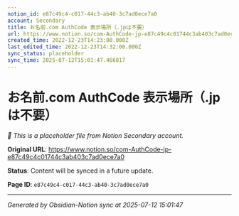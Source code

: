 ```yaml
---
notion_id: e87c49c4-c017-44c3-ab40-3c7ad0ece7a0
account: Secondary
title: お名前.com AuthCode 表示場所（.jpは不要）
url: https://www.notion.so/com-AuthCode-jp-e87c49c4c01744c3ab403c7ad0ece7a0
created_time: 2022-12-23T14:23:00.000Z
last_edited_time: 2022-12-23T14:32:00.000Z
sync_status: placeholder
sync_time: 2025-07-12T15:01:47.466817
---
```


# お名前.com AuthCode 表示場所（.jpは不要）

*🔄 This is a placeholder file from Notion Secondary account.*

**Original URL**: https://www.notion.so/com-AuthCode-jp-e87c49c4c01744c3ab403c7ad0ece7a0

**Status**: Content will be synced in a future update.

**Page ID**: `e87c49c4-c017-44c3-ab40-3c7ad0ece7a0`

---

*Generated by Obsidian-Notion sync at 2025-07-12 15:01:47*
